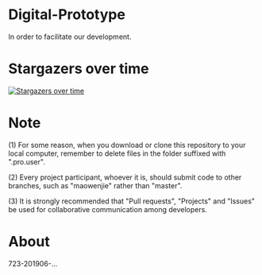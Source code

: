 # Digital-Prototype
In order to facilitate our development. 

# Stargazers over time
[![Stargazers over time](https://starchart.cc/radar-prototype/Digital-Prototype.svg)](https://starchart.cc/radar-prototype/Digital-Prototype)

# Note
(1) For some reason, when you download or clone this repository to your local computer, remember to delete files in the folder suffixed with ".pro.user".

(2) Every project participant, whoever it is, should submit code to other branches, such as "maowenjie" rather than "master".

(3) It is strongly recommended that "Pull requests", "Projects" and "Issues" be used for collaborative communication among developers.

# About
723-201906-...
